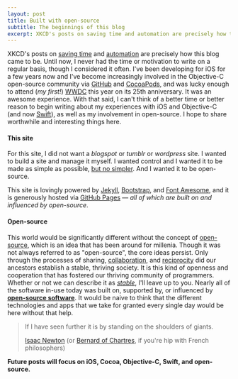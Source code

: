 ```yaml
---
layout: post
title: Built with open-source
subtitle: The beginnings of this blog
excerpt: XKCD's posts on saving time and automation are precisely how this blog came to be. Until now, I never had the time or motivation to write on a regular basis, though I considered it often. I've been developing for iOS for a few years now and I've become increasingly involved in the Objective-C open-source community via GitHub and CocoaPods, and was lucky enough 
---
```


XKCD's posts on [saving time](http://xkcd.com/1205/) and [automation](http://xkcd.com/1319/) are precisely how this blog came to be. Until now, I never had the time or motivation to write on a regular basis, though I considered it often. I've been developing for iOS for a few years now and I've become increasingly involved in the Objective-C open-source community via [GitHub](https://github.com/jessesquires) and [CocoaPods](http://cocoapods.org), and was lucky enough to attend (*my first!*) [WWDC](https://developer.apple.com/wwdc) this year on its 25th anniversary. It was an awesome experience. With that said, I can't think of a better time or better reason to begin writing about my experiences with iOS and Objective-C (and now [Swift](https://developer.apple.com/swift/)), as well as my involvement in open-source. I hope to share worthwhile and interesting things here.

#### This site

For this site, I did not want a *blogspot* or *tumblr* or *wordpress* site. I wanted to build a site and manage it myself. I wanted control and I wanted it to be made as simple as possible, [but no simpler](http://en.wikiquote.org/wiki/Albert_Einstein). And I wanted it to be open-source.

This site is lovingly powered by [Jekyll](http://jekyllrb.com), [Bootstrap](http://getbootstrap.com), and [Font Awesome](http://fortawesome.github.io/Font-Awesome/), and it is generously hosted via [GitHub Pages](https://pages.github.com) &mdash; *all of which are built on and influenced by open-source*.

#### Open-source

This world would be significantly different without the concept of [open-source](http://en.wikipedia.org/wiki/Open_source), which is an idea that has been around for millenia. Though it was not always referred to as "open-source", the core ideas persist. Only through the processes of sharing, [collaboration](http://blogs.sciencemag.org/origins/2009/09/on-the-origin-of-cooperation.html), and [reciprocity](http://www.sciencedaily.com/releases/2013/08/130820094643.htm) did our ancestors establish a stable, thriving society. It is this kind of openness and cooperation that has fostered our thriving community of programmers. Whether or not we can describe it as [*stable*](http://heartbleed.com), I'll leave up to you. Nearly all of the software in-use today was built on, supported by, or influenced by [**open-source software**](http://en.wikipedia.org/wiki/Open-source_software). It would be naive to think that the different technologies and apps that we take for granted every single day would be here without that help.

<blockquote>
	<p>If I have seen further it is by standing on the shoulders of giants.</p>
	<footer>
		<a href="http://en.wikiquote.org/wiki/Isaac_Newton" target="_blank">Isaac Newton</a>
		(or <a href="http://en.wikipedia.org/wiki/Bernard_of_Chartres" target="_blank">Bernard of Chartres</a>, if you're hip with French philosophers)
	</footer>
</blockquote>

**Future posts will focus on iOS, Cocoa, Objective-C, Swift, and open-source.**
